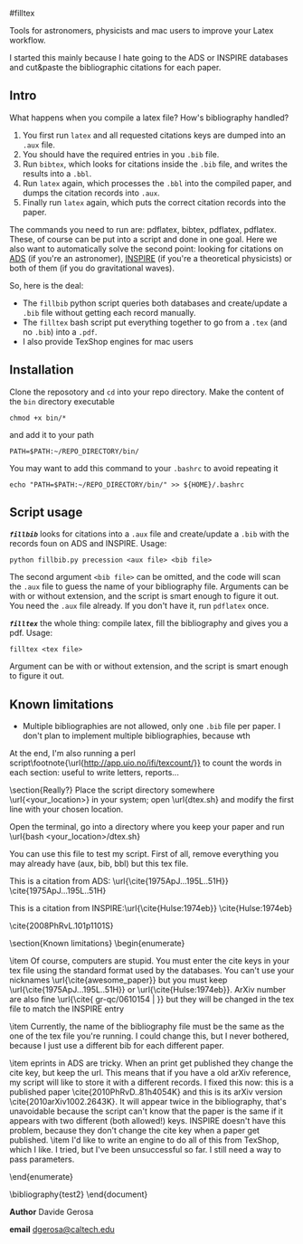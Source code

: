 #filltex

Tools for astronomers, physicists and mac users to improve your Latex workflow. 


I started this mainly because I hate going to the ADS or INSPIRE databases and cut&paste the bibliographic citations for each paper.


## Intro

What happens when you compile a latex file? How's bibliography handled?

  1. You first run `latex` and all requested citations keys are dumped into an `.aux` file.
  2. You should have the required entries in you `.bib` file.
  3. Run `bibtex`, which looks for citations inside the `.bib` file, and writes the results into a `.bbl`.
  4. Run `latex` again, which processes the `.bbl` into the compiled paper, and dumps the citation records into `.aux`.
  5. Finally run `latex` again, which puts the correct citation records into the paper.

The commands you need to run are: pdflatex, bibtex, pdflatex, pdflatex. These, of course can be put into a script and done in one goal.
Here we also want to automatically solve the second point: looking for citations on [ADS](http://adsabs.harvard.edu) (if you're an astronomer), [INSPIRE](http://inspirehep.net) (if you're a theoretical physicists) or both of them (if you do gravitational waves).

So, here is the deal:

  - The `fillbib` python script queries both databases and create/update a `.bib` file without getting each record manually.
  - The `filltex` bash script put everything together to go from a `.tex` (and no `.bib`) into a `.pdf`.
  - I also provide TexShop engines for mac users

## Installation

Clone the reposotory and `cd` into your repo directory. Make the content of the `bin` directory executable

    chmod +x bin/*

and add it to your path
 
    PATH=$PATH:~/REPO_DIRECTORY/bin/
   
You may want to add this command to your `.bashrc` to avoid repeating it
    
    echo "PATH=$PATH:~/REPO_DIRECTORY/bin/" >> ${HOME}/.bashrc
   
   
## Script usage

***`fillbib`*** looks for citations into a `.aux` file and create/update a `.bib` with the records foun on ADS and INSPIRE.
Usage:

    python fillbib.py precession <aux file> <bib file>

The second argument `<bib file>` can be omitted, and the code will scan the `.aux` file to guess the name of your bibliography file.
Arguments can be with or without extension, and the script is smart enough to figure it out. 
You need the `.aux` file already. If you don't have it, run `pdflatex` once.

***`filltex`*** the whole thing: compile latex, fill the bibliography and gives you a pdf. Usage:

    filltex <tex file>

Argument can be with or without extension, and the script is smart enough to figure it out.



## Known limitations

  - Multiple bibliographies are not allowed, only one `.bib` file per paper. I don't plan to implement multiple bibliographies, because wth 





At the end, I'm also running a perl script\footnote{\url{http://app.uio.no/ifi/texcount/}} to count the words in each section: useful to write letters, reports...


\section{Really?}
Place the script directory somewhere \url{<your_location>} in your system; open \url{dtex.sh} and modify the first line with your chosen location.

Open the terminal, go into a directory where you keep your paper and run 
\url{bash <your_location>/dtex.sh}


You can use this file to test my script. First of all, remove everything  you may already have (aux, bib, bbl)  but this tex file.

This is a citation from ADS: \url{\cite{1975ApJ...195L..51H}} \cite{1975ApJ...195L..51H}

This is a citation from INSPIRE:\url{\cite{Hulse:1974eb}} \cite{Hulse:1974eb}




\cite{2008PhRvL.101p1101S}

\section{Known limitations}
\begin{enumerate}

\item Of course, computers are stupid. You must enter the cite keys in your tex file using the standard format used by the databases. You can't use your nicknames \url{\cite{awesome_paper}} but you must keep \url{\cite{1975ApJ...195L..51H}} or \url{\cite{Hulse:1974eb}}. ArXiv number are also fine \url{\cite{ gr-qc/0610154 | }} but they will be changed in the tex file to match the INSPIRE entry

\item Currently, the name of the bibliography file must be  the same as the one of the tex file you're running. I could change this, but I never bothered, because I just use a different bib for each different paper.

\item eprints in ADS are tricky. When an print get published they change the cite key, but keep the url. This means that if you have a old arXiv reference, my script will like to store it with a different records. I fixed this now: this is a published paper \cite{2010PhRvD..81h4054K} and this is its arXiv version \cite{2010arXiv1002.2643K}. It will appear twice in the bibliography, that's unavoidable because the script can't know that the paper is the same if it appears with two different (both allowed!) keys. INSPIRE doesn't have this problem, because they don't change the cite key when a paper get published.
\item I'd like to write an engine to do all of this from TexShop, which I like. I tried, but I've been unsuccessful so far. I still need a way to pass parameters.  

\end{enumerate}

\bibliography{test2}
\end{document}





**Author** Davide Gerosa

**email** dgerosa@caltech.edu


